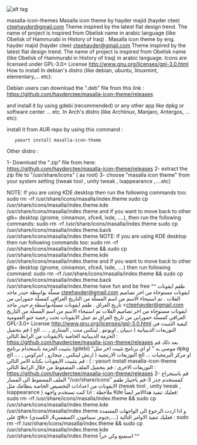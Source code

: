 ![alt tag](https://github.com/hayderctee/masalla-icon-theme/blob/master/masalla_b.png "Masalla Icon Theme")

masalla-icon-themes
Masalla icon theme by hayder majid (hayder ctee) <cteehayder@gmail.com>
Theme inspired by the latest flat design trend.
The name of project  is inspired from Obelisk name in arabic language (like Obelisk of Hammurabi in History of Iraq) .
Masalla icon theme by eng. hayder majid (hayder ctee) <cteehayder@gmail.com>
Theme inspired by the latest flat design trend.
The name of project  is inspired from Obelisk name (like Obelisk of Hammurabi in History of Iraq) in arabic language.
Icons are licensed under GPL-3.0+ License <http://www.gnu.org/licenses/gpl-3.0.html> 
How to install
In debian's distro (like debian, ubuntu, linuxmint, elementary,... etc):

Debian users can download the ".deb" file from this link :
           https://github.com/hayderctee/masalla-icon-theme/releases

and install it by using gdebi (recommended) or any other app like dpkg or software center ... etc.
In Arch's distro (like Archlinux, Manjaro, Antergos, ... etc):

install it from AUR repo by using this command :

       yaourt install masalla-icon-theme
Other distro :

1- Download the ".zip" file from here:
        https://github.com/hayderctee/masalla-icon-theme/releases
2- extract the zip file to "/usr/share/icons" ( as root)
3- choose "masalla icon theme" from your system setting (tweak tool , unity tweak , lxappearance ,....etc)

NOTE:  If you are using KDE desktop then run the following commands too:
       sudo rm -rf /usr/share/icons/masalla/index.theme
       sudo cp /usr/share/icons/masalla/index.theme.kde /usr/share/icons/masalla/index.theme
and if you want to move back to other gtk+ desktop (gnome, cinnamon, xfce4, lxde, ....), then run the following commands:
       sudo rm -rf /usr/share/icons/masalla/index.theme
       sudo cp /usr/share/icons/masalla/index.theme.back /usr/share/icons/masalla/index.theme
NOTE:  If you are using KDE desktop then run following commands too:
sudo rm -rf /usr/share/icons/masalla/index.theme && sudo cp /usr/share/icons/masalla/index.theme.kde /usr/share/icons/masalla/index.theme
and if you want to move back to other gtk+ desktop (gnome, cinnamon, xfce4, lxde, ....) then run following command:
sudo rm -rf /usr/share/icons/masalla/index.theme && sudo cp /usr/share/icons/masalla/index.theme.back /usr/share/icons/masalla/index.theme
have fun and be free ^^
طقم ايقونات مسلّة بواسطة حيدر ماجد  <cteehayder@gmail.com>
ايقونات مستوحاة من اخر تصاميم الفلات .
تم استيحاء الاسم من اسم المسلّة من التاريخ العراقي كمسلّة حمورابي من تاريخ العراق .
طقم ايقونات مسلّةبواسطة م.حيدر ماجد  <cteehayder@gmail.com
ايقونات مستوحاة من اخر تصاميم الفلات 
تم استيحاء الاسم من اسم المسلّة من التاريخ العراقي كمسلّة حمورابي من تاريخ العراق 
تم عمل الايقونات تحت رخصة جنو العمومية
  GPL-3.0+ License <http://www.gnu.org/licenses/gpl-3.0.html>
كيفية التثبيت 
في التوزيعات الديبيانية ( ديبيان , اوبونتو , لينكس منت , المنتاري , .... الخ )
قم بتحميل الحزمة الديبيانية الخاصة بالايقونات من الرابط التالي :
 https://github.com/hayderctee/masalla-icon-theme/releases
بعد ذلك قم بتثبيت الحزمة باستخدام برنامج (gdebi) "موصى به " او اي برنامج تثبيت اخر مثل dpkg او مركز البرمجيات ... الخ
التوزيعات الارتشية ( ارتش لينكس , منجارو , انتركوس , .... الخ ) :
قم بتثبيت الايقونات بكتابة الامر التالي :
 yaourt install masalla-icon-theme
التوزيعات الاخرى :
قم بتحميل الملف المضغوط من خلال الرابط التالي :
 https://github.com/hayderctee/masalla-icon-theme/releases
2- قم باستخراج الملف المضغوط الى المسار "/usr/share/icons" كمستخدم جذر
3-قم باختيار طقم الايقونات من اعدادات التخصيص الخاصة بنظامك مثل (tweak tool , unity tweak , lxappearance )
ملاحظة : اذا كنت تستخدم واجهة Kde فعليك تنفيذ هذاالامر ايضاً:
sudo rm -rf /usr/share/icons/masalla/index.theme && sudo cp /usr/share/icons/masalla/index.theme.kde /usr/share/icons/masalla/index.theme
و اذا اردت الرجوع الى الواجهات المعتمدة على gtk+ (جنوم, سينامون, اكسفسي4, الكسدي,....) فعليك تنفيذ الاوامر التالية :
sudo rm -rf /usr/share/icons/masalla/index.theme && sudo cp /usr/share/icons/masalla/index.theme.kde /usr/share/icons/masalla/index.theme
استمتع وكن حراً ^^
